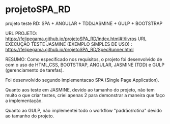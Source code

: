 # projetoSPA_RD
projeto teste RD: SPA + ANGULAR + TDD/JASMINE + GULP + BOOTSTRAP

URL PROJETO: https://felipegama.github.io/projetoSPA_RD/index.html#!/livros
URL EXECUÇÃO TESTE JASMINE (EXEMPLO SIMPLES DE USO) : https://felipegama.github.io/projetoSPA_RD/SpecRunner.html

RESUMO:
Como especificado nos requisitos, o projeto foi desenvolvido de com o uso de HTML,CSS, BOOTSTRAP, ANGULAR, JASMINE (TDD) e GULP (gerenciamento de tarefas).

Foi desenvolvido segundo implementacao SPA (Single Page Application). 

Quanto aos teste em JASMINE, devido ao tamanho do projeto, não tem muito o que criar testes, criei apenas 2 para demonstrar a maneira que faço a implementação.

Quanto ao GULP, não implementei todo o workflow "padrão/rotina" devido ao tamanho do projeto.
